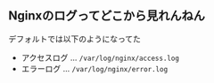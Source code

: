 ## Nginxのログってどこから見れんねん

デフォルトでは以下のようになってた

- アクセスログ ... `/var/log/nginx/access.log`
- エラーログ ... `/var/log/nginx/error.log`
